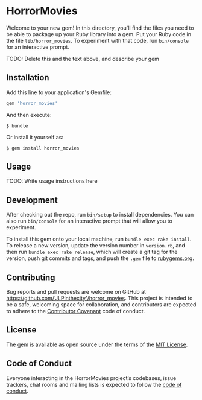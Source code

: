# HorrorMovies

Welcome to your new gem! In this directory, you'll find the files you need to be able to package up your Ruby library into a gem. Put your Ruby code in the file `lib/horror_movies`. To experiment with that code, run `bin/console` for an interactive prompt.

TODO: Delete this and the text above, and describe your gem

## Installation

Add this line to your application's Gemfile:

```ruby
gem 'horror_movies'
```

And then execute:

    $ bundle

Or install it yourself as:

    $ gem install horror_movies

## Usage

TODO: Write usage instructions here

## Development

After checking out the repo, run `bin/setup` to install dependencies. You can also run `bin/console` for an interactive prompt that will allow you to experiment.

To install this gem onto your local machine, run `bundle exec rake install`. To release a new version, update the version number in `version.rb`, and then run `bundle exec rake release`, which will create a git tag for the version, push git commits and tags, and push the `.gem` file to [rubygems.org](https://rubygems.org).

## Contributing

Bug reports and pull requests are welcome on GitHub at https://github.com/'JLPinthecity'/horror_movies. This project is intended to be a safe, welcoming space for collaboration, and contributors are expected to adhere to the [Contributor Covenant](http://contributor-covenant.org) code of conduct.

## License

The gem is available as open source under the terms of the [MIT License](https://opensource.org/licenses/MIT).

## Code of Conduct

Everyone interacting in the HorrorMovies project’s codebases, issue trackers, chat rooms and mailing lists is expected to follow the [code of conduct](https://github.com/'JLPinthecity'/horror_movies/blob/master/CODE_OF_CONDUCT.md).
